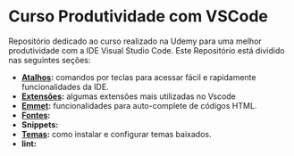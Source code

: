 # Curso Produtividade com VSCode 

Repositório dedicado ao curso realizado na Udemy para uma melhor produtividade com a IDE Visual Studio Code.
Este Repositório está dividido nas seguintes seções:

- **[Atalhos](https://github.com/leandrobeandrade/vscode/blob/master/atalhos.md):** comandos por teclas para acessar fácil e rapidamente funcionalidades da IDE.
- **[Extensões](https://github.com/leandrobeandrade/vscode/blob/master/extensoes.md):** algumas extensões mais utilizadas no Vscode
- **[Emmet](https://github.com/leandrobeandrade/vscode/blob/master/emmet.md):** funcionalidades para auto-complete de códigos HTML.
- **[Fontes](https://github.com/leandrobeandrade/vscode/blob/master/fontes.md):**
- **Snippets:**
- **[Temas](https://github.com/leandrobeandrade/vscode/blob/master/temas.md):** como instalar e configurar temas baixados.
- **lint:**
